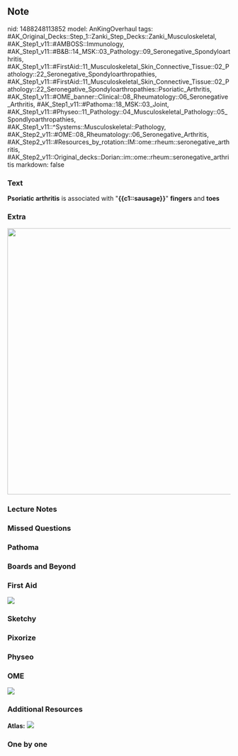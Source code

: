 ## Note
nid: 1488248113852
model: AnKingOverhaul
tags: #AK_Original_Decks::Step_1::Zanki_Step_Decks::Zanki_Musculoskeletal, #AK_Step1_v11::#AMBOSS::Immunology, #AK_Step1_v11::#B&B::14_MSK::03_Pathology::09_Seronegative_Spondyloarthritis, #AK_Step1_v11::#FirstAid::11_Musculoskeletal_Skin_Connective_Tissue::02_Pathology::22_Seronegative_Spondyloarthropathies, #AK_Step1_v11::#FirstAid::11_Musculoskeletal_Skin_Connective_Tissue::02_Pathology::22_Seronegative_Spondyloarthropathies::Psoriatic_Arthritis, #AK_Step1_v11::#OME_banner::Clinical::08_Rheumatology::06_Seronegative_Arthritis, #AK_Step1_v11::#Pathoma::18_MSK::03_Joint, #AK_Step1_v11::#Physeo::11_Pathology::04_Musculoskeletal_Pathology::05_Spondlyoarthropathies, #AK_Step1_v11::^Systems::Musculoskeletal::Pathology, #AK_Step2_v11::#OME::08_Rheumatology::06_Seronegative_Arthritis, #AK_Step2_v11::#Resources_by_rotation::IM::ome::rheum::seronegative_arthritis, #AK_Step2_v11::Original_decks::Dorian::im::ome::rheum::seronegative_arthritis
markdown: false

### Text
<div>
  <b>Psoriatic arthritis</b> is associated with
  "<b>{{c1::sausage}}</b>" <b>fingers</b> and <b>toes</b>
</div>

### Extra
<img src="paste-264793323734272.jpg" style=
"width: 600px; height: auto; min-width: var(--w);">

### Lecture Notes


### Missed Questions


### Pathoma


### Boards and Beyond


### First Aid
<img src="tmp8sWYck.png">

### Sketchy


### Pixorize


### Physeo


### OME
<div class="ome-widget">
  <a href=
  "https://onlinemeded.org/spa/rheumatology/seronegative-arthritis/acquire?ref=anki">
  <img src="_OME_AnkiFlashcards_Lesson_1.png"></a>
</div>

### Additional Resources
<b>Atlas:</b> <img src="tmpnYdMsQ.png">

### One by one

